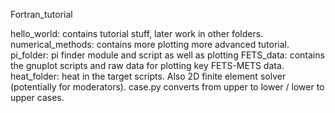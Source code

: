 Fortran_tutorial

hello_world: contains tutorial stuff, later work in other folders.
numerical_methods: contains more plotting more advanced tutorial.
pi_folder: pi finder module and script as well as plotting
FETS_data: contains the gnuplot scripts and raw data for plotting key FETS-METS data.
heat_folder: heat in the target scripts. Also 2D finite element solver (potentially for moderators).
case.py converts from upper to lower / lower to upper cases.
